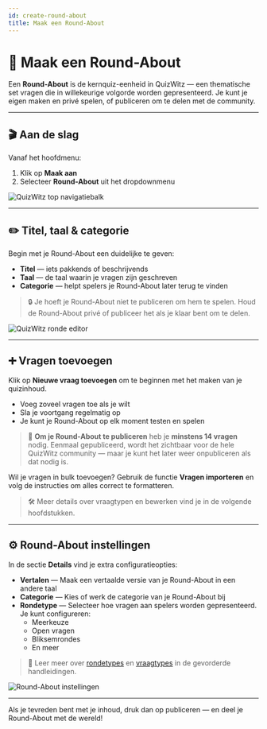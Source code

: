 ```yaml
---
id: create-round-about
title: Maak een Round-About
---
```


# 🧠 Maak een Round-About

Een **Round-About** is de kernquiz-eenheid in QuizWitz — een thematische set vragen die in willekeurige volgorde worden gepresenteerd. Je kunt je eigen maken en privé spelen, of publiceren om te delen met de community.

---

## 🎬 Aan de slag

Vanaf het hoofdmenu:

1. Klik op **Maak aan**
2. Selecteer **Round-About** uit het dropdownmenu

![QuizWitz top navigatiebalk](/images/top-menu-create.png)

---

## ✏️ Titel, taal & categorie

Begin met je Round-About een duidelijke te geven:

- **Titel** — iets pakkends of beschrijvends
- **Taal** — de taal waarin je vragen zijn geschreven
- **Categorie** — helpt spelers je Round-About later terug te vinden

> 🔒 Je hoeft je Round-About niet te publiceren om hem te spelen. Houd de Round-About privé of publiceer het als je klaar bent om te delen.

![QuizWitz ronde editor](/images/create-round.png)

---

## ➕ Vragen toevoegen

Klik op **Nieuwe vraag toevoegen** om te beginnen met het maken van je quizinhoud.

- Voeg zoveel vragen toe als je wilt
- Sla je voortgang regelmatig op
- Je kunt je Round-About op elk moment testen en spelen

> 📢 **Om je Round-About te publiceren** heb je **minstens 14 vragen** nodig. Eenmaal gepubliceerd, wordt het zichtbaar voor de hele QuizWitz community — maar je kunt het later weer onpubliceren als dat nodig is.

Wil je vragen in bulk toevoegen? Gebruik de functie **Vragen importeren** en volg de instructies om alles correct te formatteren.

> 🛠️ Meer details over vraagtypen en bewerken vind je in de volgende hoofdstukken.

---

## ⚙️ Round-About instellingen

In de sectie **Details** vind je extra configuratieopties:

- **Vertalen** — Maak een vertaalde versie van je Round-About in een andere taal
- **Categorie** — Kies of werk de categorie van je Round-About bij
- **Rondetype** — Selecteer hoe vragen aan spelers worden gepresenteerd. Je kunt configureren:
    - Meerkeuze
    - Open vragen
    - Bliksemrondes
    - En meer

> 🔗 Leer meer over [rondetypes](../round-types/000-round-types.md) en [vraagtypes](../question-types/000-question-types.md) in de gevorderde handleidingen.

![Round-About instellingen](/images/round-about-details.png)

---

Als je tevreden bent met je inhoud, druk dan op publiceren — en deel je Round-About met de wereld!
